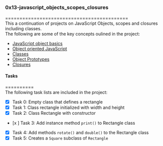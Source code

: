 ### 0x13-javascript_objects_scopes_closures   
===========================================     
This a continuation of projects on JavaScript Objects, scopes and closures including classes.     
The following are some of the key concepts oulined in the project:    
* [JavaScript object basics](https://developer.mozilla.org/en-US/docs/Learn/JavaScript/Objects/Basics)   
* [Object oriented JavaScript](https://developer.mozilla.org/en-US/docs/Learn/JavaScript/Objects/Object-oriented_JS)   
* [Classes](https://developer.mozilla.org/en-US/docs/Web/JavaScript/Reference/Classes)   
* [Object Prototypes](https://developer.mozilla.org/en-US/docs/Learn/JavaScript/Objects/Object_prototypes)    
* [Closures](https://developer.mozilla.org/en-US/docs/Web/JavaScript/Closures)   

#### Tasks    
==========    
The following task lists are included in the project:    
* [x] Task 0: Empty class that defines a rectangle    
* [x] Task 1: Class rectangle initialized with width and height   
* [x] Task 2: Class Rectangle with constructor   
* [x ] Task 3: Add instance method `print()` to Rectangle class   
* [x] Task 4: Add methods `rotate()` and `double()` to the Rectangle class  
* [x] Task 5: Creates a `Square` subclass of `Rectangle`    
